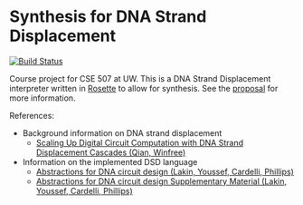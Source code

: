 Synthesis for DNA Strand Displacement
=====================================
[![Build Status](https://travis-ci.org/morae/dsd-synthesis.svg?branch=master)](https://travis-ci.org/morae/dsd-synthesis)

Course project for CSE 507 at UW. This is a DNA Strand Displacement interpreter written in [Rosette](http://emina.github.io/rosette/) to allow for synthesis. See the [proposal](https://github.com/morae/dsd-synthesis/blob/master/proposal/proposal.tex) for more information.

References:
- Background information on DNA strand displacement
  - [Scaling Up Digital Circuit Computation with DNA Strand Displacement Cascades (Qian, Winfree)](http://science.sciencemag.org/content/332/6034/1196/tab-pdf)
- Information on the implemented DSD language
  - [Abstractions for DNA circuit design (Lakin, Youssef, Cardelli, Phillips)](http://rsif.royalsocietypublishing.org/content/early/2011/07/12/rsif.2011.0343)
  - [Abstractions for DNA circuit design Supplementary Material (Lakin, Youssef, Cardelli, Phillips)](http://rsif.royalsocietypublishing.org/highwire/filestream/22970/field_highwire_adjunct_files/0/rsif20110343supp1.pdf)
